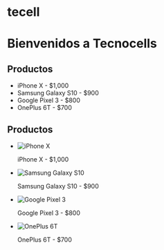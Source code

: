 # tecell
<!DOCTYPE html>
<html>
  <head>
    <title>Tecnocells</title>
  </head>
  <body>
    <h1>Bienvenidos a Tecnocells</h1>
  </body>
</html>
<h2>Productos</h2>
<ul>
  <li>iPhone X - $1,000</li>
  <li>Samsung Galaxy S10 - $900</li>
  <li>Google Pixel 3 - $800</li>
  <li>OnePlus 6T - $700</li>
</ul>
<h2>Productos</h2>
<ul>
  <li>
    <img src="iphone.jpg" alt="iPhone X">
    <p>iPhone X - $1,000</p>
  </li>
  <li>
    <img src="samsung.jpg" alt="Samsung Galaxy S10">
    <p>Samsung Galaxy S10 - $900</p>
  </li>
  <li>
    <img src="pixel.jpg" alt="Google Pixel 3">
    <p>Google Pixel 3 - $800</p>
  </li>
  <li>
    <img src="oneplus.jpg" alt="OnePlus 6T">
    <p>OnePlus 6T - $700</p>
  </li>
</ul>
